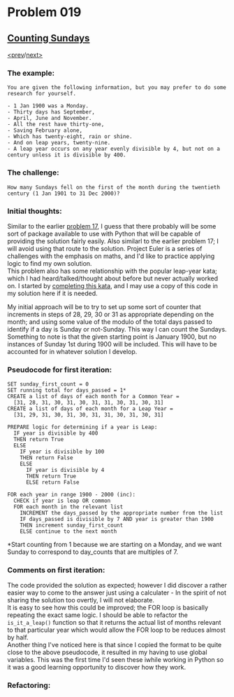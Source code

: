 # Problem 019

## [Counting Sundays](https://projecteuler.net/problem=19)

[<prev](./../DIR018_maximum_sum_path_I/README.md)/[next>](./../DIR020_factorial_digit_sum/README.md) 

### The example:
`You are given the following information, but you may prefer to do some research for yourself.`

```
- 1 Jan 1900 was a Monday.
- Thirty days has September,
- April, June and November.
- All the rest have thirty-one,
- Saving February alone,
- Which has twenty-eight, rain or shine.
- And on leap years, twenty-nine.
- A leap year occurs on any year evenly divisible by 4, but not on a century unless it is divisible by 400.
```

### The challenge:
`How many Sundays fell on the first of the month during the twentieth century (1 Jan 1901 to 31 Dec 2000)?`

### Initial thoughts:
Similar to the earlier 
[problem 17](./../DIR017_number_letter_counts/README.md), 
I guess that there probably will be some sort of package available to use with Python that will be capable of providing the solution fairly easily. Also similarl to the earlier problem 17; I will avoid using that route to the solution. Project Euler is a series of challenges with the emphasis on maths, and I'd like to practice applying logic to find my own solution. \
This problem also has some relationship with the popular leap-year kata; which I had heard/talked/thought about before but never actually worked on. I started by 
[completing this kata](https://www.codewars.com/kata/reviews/553a8c52f3cc9482dc000116/groups/553c01f0a21770fd23000002), 
and I may use a copy of this code in my solution here if it is needed. 

My initial approach will be to try to set up some sort of counter that increments in steps of 28, 29, 30 or 31 as appropriate depending on the month; and using some value of the modulo of the total days passed to identify if a day is Sunday or not-Sunday. This way I can count the Sundays.\
Something to note is that the given starting point is January 1900, but no instances of Sunday 1st during 1900 will be included. This will have to be accounted for in whatever solution I develop.

### Pseudocode for first iteration:
```
SET sunday_first_count = 0
SET running total for days_passed = 1*
CREATE a list of days of each month for a Common Year =
  [31, 28, 31, 30, 31, 30, 31, 31, 30, 31, 30, 31]
CREATE a list of days of each month for a Leap Year =
  [31, 29, 31, 30, 31, 30, 31, 31, 30, 31, 30, 31]

PREPARE logic for determining if a year is Leap:
  IF year is divisible by 400
  THEN return True
  ELSE
    IF year is divisible by 100
    THEN return False
    ELSE
      IF year is divisible by 4
      THEN return True
      ELSE return False

FOR each year in range 1900 - 2000 (inc):
  CHECK if year is leap OR common
  FOR each month in the relevant list
    INCREMENT the days_passed by the appropriate number from the list
    IF days_passed is divisible by 7 AND year is greater than 1900
    THEN increment sunday_first_count
    ELSE continue to the next month
```
*Start counting from 1 because we are starting on a Monday, and we want Sunday to correspond to day_counts that are multiples of 7.

### Comments on first iteration:
The code provided the solution as expected; however I did discover a rather easier way to come to the answer just using a calculater - In the spirit of not sharing the solution too overtly, I will not elaborate.\
It is easy to see how this could be improved; the FOR loop is basically repeating the exact same logic. I should be able to refactor the `is_it_a_leap()` function so that it returns the actual list of months relevant to that particular year which would allow the FOR loop to be reduces almost by half. \
Another thing I've noticed here is that since I copied the format to be quite close to the above pseudocode, it resulted in my having to use global variables. This was the first time I'd seen these iwhile working in Python so it was a good learning opportunity to discover how they work.

### Refactoring:
